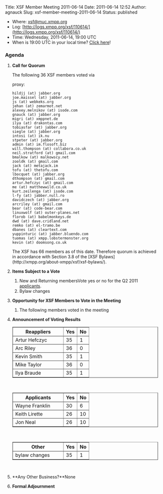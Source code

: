 Title: XSF Member Meeting 2011-06-14
Date: 2011-06-14 12:52
Author: agnauck
Slug: xsf-member-meeting-2011-06-14
Status: published

-   <span>Where</span>: [xsf@muc.xmpp.org  
   ](xmpp:xsf@muc.xmpp.org?join)
-   Log:
    [http://logs.xmpp.org/xsf/110614/](http://logs.xmpp.org/xsf/110614/)
-   Time: Wednesday, 2011-06-14, 19:00 UTC
-   When is 19:00 UTC in your local time? [Click
    here](http://www.worldtimeserver.com/)!

### Agenda

1.  **Call for Quorum**

    The following 36 XSF members voted via  
      
    proxy:

        hildjj (at) jabber.org
        joe.maissel (at) jabber.org
        js (at) webkeks.org
        jehan (at) zemarmot.net
        alexey.melnikov (at) isode.com
        gnauck (at) jabber.org
        migri (at) xmppnet.de
        ilya (at) drakontas.com
        tobiasfar (at) jabber.org
        siegle (at) jabber.org
        intosi (at) ik.nu
        stpeter (at) jabber.org
        admin (at) im.flosoft.biz
        will.thompson (at) collabora.co.uk
        neil.stratford (at) gmail.com
        bmalkow (at) malkowscy.net
        zooldk (at) gmail.com
        jack (at) metajack.im
        tofu (at) thetofu.com
        lbocquet (at) jabber.org
        dthompson (at) gmail.com
        artur.hefczyc (at) gmail.com
        me (at) matthewwild.co.uk
        kurt.zeilenga (at) isode.com
        l-fy (at) jabber.null.ro
        davidczech (at) jabber.org
        arcriley (at) gmail.com
        bear (at) code-bear.com
        linuxwolf (at) outer-planes.net
        florob (at) babelmonkeys.de
        dwd (at) dave.cridland.net
        remko (at) el-tramo.be
        dbanes (at) cleartext.com
        yuppinturic (at) jabber.bluendo.com
        tuomas (at) xmpp.lobstermonster.org
        kevin (at) doomsong.co.uk

    <p>
    The XSF has 66 members as of this date. Therefore quorum is achieved
    in accordance with Section 3.8 of the [XSF
    Bylaws](http://xmpp.org/about-xmpp/xsf/xsf-bylaws/).

2.  **Items Subject to a Vote**
    1.  New and Returning membersVote yes or no for the Q2 2011
        [applicants](http://wiki.xmpp.org/web/Membership_Applications_April_2011).
    2.  Bylaw changes

3.  **Opportunity for XSF Members to Vote in the Meeting**
    1.  The following members voted in the meeting

4.  **Announcement of Voting Results**  

    <table border="1" cellspacing="0" cellpadding="3">
    <tbody>
    <tr>
    <th style="width: 150px;">
    Reappliers

    </th>
    <th>
    Yes

    </th>
    <th>
    No

    </th>
    </tr>
    <tr>
    <td>
    Artur Hefczyc

    </td>
    <td>
    35

    </td>
    <td>
    1

    </td>
    </tr>
    <tr>
    <td>
    Arc Riley

    </td>
    <td>
    36

    </td>
    <td>
    0

    </td>
    </tr>
    <tr>
    <td>
    Kevin Smith

    </td>
    <td>
    35

    </td>
    <td>
    1

    </td>
    </tr>
    <tr>
    <td>
    Mike Taylor

    </td>
    <td>
    36

    </td>
    <td>
    0

    </td>
    </tr>
    <tr>
    <td>
    Ilya Braude

    </td>
    <td>
    35

    </td>
    <td>
    1

    </td>
    </tr>
    </tbody>
    </table>
     

    <table border="1" cellspacing="0" cellpadding="3">
    <tbody>
    <tr>
    <th style="width: 150px; height: 27px;">
    Applicants

    </th>
    <th style="height: 27px;">
    Yes

    </th>
    <th style="height: 27px;">
    No

    </th>
    </tr>
    <tr>
    <td style="height: 27px;">
    Wayne Franklin

    </td>
    <td style="height: 27px;">
    30

    </td>
    <td style="height: 27px;">
    6

    </td>
    </tr>
    <tr>
    <td style="height: 27px;">
    Keith Lirette

    </td>
    <td style="height: 27px;">
    26

    </td>
    <td style="height: 27px;">
    10

    </td>
    </tr>
    <tr>
    <td style="height: 27px;">
    Jon Neal

    </td>
    <td style="height: 27px;">
    26

    </td>
    <td style="height: 27px;">
    10

    </td>
    </tr>
    </tbody>
    </table>
     

    <table border="1" cellspacing="0" cellpadding="3">
    <tbody>
    <tr>
    <th style="width: 150px; height: 27px;">
    Other

    </th>
    <th style="height: 27px;">
    Yes

    </th>
    <th style="height: 27px;">
    No

    </th>
    </tr>
    <tr>
    <td style="height: 27px;">
    bylaw changes

    </td>
    <td style="height: 27px;">
    35

    </td>
    <td style="height: 27px;">
    1

    </td>
    </tr>
    </tbody>
    </table>
    <p>
     

5.  **Any Other Business?**None
6.  **Formal Adjournment**


